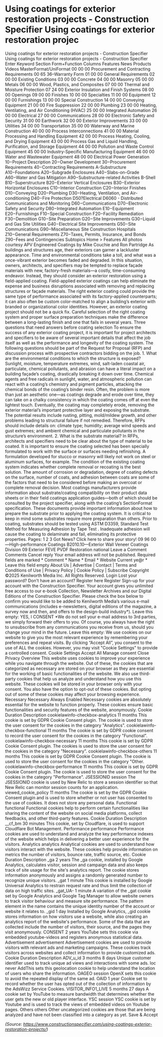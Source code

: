 # Using coatings for exterior restoration projects - Construction Specifier Using coatings for exterior restoration projec

Using coatings for exterior restoration projects - Construction Specifier Using coatings for exterior restoration projects - Construction Specifier Enter Keyword Section Form+Function Columns Features News Products Videos MasterFormat/UniFormat 00 00 00 Procurement and Contracting Requirements 00 65 36–Warranty Form 01 00 00 General Requirements 02 00 00 Existing Conditions 03 00 00 Concrete 04 00 00 Masonry 05 00 00 Metals 06 00 00 Wood, Plastics, and Composites 07 00 00 Thermal and Moisture Protection 07 24 00 Exterior Insulation and Finish Systems 08 00 00 Openings 09 00 00 Finishes 10 00 00 Specialties 11 00 00 Equipment 12 00 00 Furnishings 13 00 00 Special Construction 14 00 00 Conveying Equipment 21 00 00 Fire Suppression 22 00 00 Plumbing 23 00 00 Heating, Ventilating, and Air Conditioning (HVAC) 25 00 00 Integrated Automation 26 00 00 Electrical 27 00 00 Communications 28 00 00 Electronic Safety and Security 31 00 00 Earthwork 32 00 00 Exterior Improvements 33 00 00 Utilities 34 00 00 Transportation 35 00 00 Waterway and Marine Construction 40 00 00 Process Interconnections 41 00 00 Material Processing and Handling Equipment 42 00 00 Process Heating, Cooling, and Drying Equipment 43 00 00 Process Gas and Liquid Handling, Purification, and Storage Equipment 44 00 00 Pollution and Waste Control Equipment 45 00 00 Industry-Specific Manufacturing Equipment 46 00 00 Water and Wastewater Equipment 48 00 00 Electrical Power Generation 10−Project Description 20−Owner Development 30−Procurement Requirements 40−Contracting Requirements A-Substructure A10−Foundations A20−Subgrade Enclosures A40−Slabs-on-Grade A60−Water and Gas Mitigation A90−Substructure-related Activities B-Shell B10−Superstructure B20−Exterior Vertical Enclosures B30−Exterior Horizontal Enclosures C10−Interior Construction C20−Interior Finishes D10−Conveying D20−Plumbing D30−Heating, Ventilation, and Air-conditioning D40−Fire Protection D50?Electrical D6060 - Distributed Communications and Monitoring D60−Communications D70−Electronic Safety and Security D80−Integrated Automation E10−Equipment E20−Furnishings F10−Special Construction F20−Facility Remediation F30−Demolition G10−Site Preparation G20−Site Improvements G30−Liquid and Gas Site Utilities G40−Electrical Site Improvements G50−Site Communications G90−Miscellaneous Site Construction Hospitals Z10−General Requirements Z70−Taxes, Permits, Insurance, and Bonds Z90−Fees and Contingencies Subtopics Home > Features All photos courtesy APV Engineered Coatings by Mike Couchie and Ron Partridge As buildings and structures age, their exteriors can garner a lackluster appearance. Time and environmental conditions take a toll, and what was a once-vibrant exterior becomes faded and degraded. In this situation, owners, architects, and specifiers may be tempted to replace façade materials with new, factory-fresh materials—a costly, time-consuming endeavor. Instead, they should consider an exterior restoration using a field-applied coating. Field-applied exterior coatings can help eliminate the expense and business disruptions associated with removing and replacing structures or façade materials. The right exterior coating could provide the same type of performance associated with its factory-applied counterparts; it can also often be custom color-matched to align a building’s exterior with branded or organizational color identities. However, an exterior coating project should not be a quick fix. Careful selection of the right coating system and proper surface preparation techniques make the difference between a long-lasting finish and one that fails in several years. Three questions that need answers before coating selection To ensure the success of any exterior coating project, it is important for project architects and specifiers to be aware of several important details that affect the job itself as well as the performance and longevity of the coating system. The following questions should be part of the Request for Proposal (RFP) and discussion process with prospective contractors bidding on the job. 1. What are the environmental conditions to which the structure is exposed? Sunlight, moisture, temperature extremes, wind, salt-laden coastal air, particulate, chemical pollutants, and abrasion can have a literal impact on a building façade’s coating, drastically breaking it down over time. Chemical agents and free radicals in sunlight, water, and atmospheric pollution can react with a coating’s chemistry and pigment particles, attacking the chemical bonds of the coating’s binder resin. Often, the problem is more than just an aesthetic one—as coatings degrade and erode over time, they can take on a chalky consistency in which the coating comes off at even the lightest touch. Eventually, the coating may completely erode, removing the exterior material’s important protective layer and exposing the substrate. The potential results include rusting, pitting, mold/mildew growth, and other problems leading to structural failure if not remedied. Therefore, RFPs should include details on: climate type; humidity; average wind speeds and gust extremes; and ambient chemical and particulate pollutants in the structure’s environment. 2. What is the substrate material? In RFPs, architects and specifiers need to be clear about the type of material to be coated. It is important to ensure the coating selected has been specially formulated to work with the surface or surfaces needing refinishing. A formulation developed for stucco or masonry will likely not work on steel or aluminum surfaces, for example. The condition of the existing coating system indicates whether complete removal or recoating is the best solution. The amount of corrosion or degradation, degree of coating defects on the surface, number of coats, and adhesion between coats are some of the factors that need to be considered before making an overcoat or complete removal decision. Most coatings manufacturers provide information about substrate/coating compatibility on their product data sheets or in their field coatings application guides—both of which should be consulted by the project specifier, along with the coating’s SectionFormat specification. These documents provide important information about how to prepare the substrate prior to applying the coating system. It is critical to keep in mind some substrates require more preparation than others. Prior to coating, substrates should be tested using ASTM D3359, Standard Test Method for Measuring Adhesion by Tape Test . Inadequate adhesion will cause the coating to delaminate and fail, eliminating its protective properties. Pages: 1 2 3 Got News? Click here to share your story! 09 96 00—High-performance Coatings B2010.10—Exterior Wall Veneer Coatings Division 09 Exterior FEVE PVDF Restoration national Leave a Comment Comments Cancel reply Your email address will not be published. Required fields are marked * Comment * Name * Email * Website Current ye@r * Leave this field empty About Us | Advertise | Contact | Terms and Conditions of Use | Privacy Policy | Cookie Policy | Subscribe Copyright ©2025 Kenilworth Media Inc. All Rights Reserved. Login Lost your password? Don't have an account? Register here Register Sign-up for your account with the Construction Specifier. Your account gives you unlimited free access to our e-book Collection, Newsletter Archives and our Digital Editions of the Construction Specifier. Please check the box below to confirm you would like to be added to Kenilworth Media’s various e-mail communications (includes e-newsletters, digital editions of the magazine, a survey now and then, and offers to the design-build industry*). Leave this empty: YES, I CONSENT *We do not sell your e-mail address to 3rd parties, we simply forward their offers to you. Of course, you always have the right to unsubscribe from any communications you receive from us, should you change your mind in the future. Leave this empty: We use cookies on our website to give you the most relevant experience by remembering your preferences and repeat visits. By clicking “Accept All”, you consent to the use of ALL the cookies. However, you may visit "Cookie Settings" to provide a controlled consent. Cookie Settings Accept All Manage consent Close Privacy Overview This website uses cookies to improve your experience while you navigate through the website. Out of these, the cookies that are categorized as necessary are stored on your browser as they are essential for the working of basic functionalities of the website. We also use third-party cookies that help us analyze and understand how you use this website. These cookies will be stored in your browser only with your consent. You also have the option to opt-out of these cookies. But opting out of some of these cookies may affect your browsing experience. Necessary Necessary Always Enabled Necessary cookies are absolutely essential for the website to function properly. These cookies ensure basic functionalities and security features of the website, anonymously. Cookie Duration Description cookielawinfo-checkbox-analytics 11 months This cookie is set by GDPR Cookie Consent plugin. The cookie is used to store the user consent for the cookies in the category "Analytics". cookielawinfo-checkbox-functional 11 months The cookie is set by GDPR cookie consent to record the user consent for the cookies in the category "Functional". cookielawinfo-checkbox-necessary 11 months This cookie is set by GDPR Cookie Consent plugin. The cookies is used to store the user consent for the cookies in the category "Necessary". cookielawinfo-checkbox-others 11 months This cookie is set by GDPR Cookie Consent plugin. The cookie is used to store the user consent for the cookies in the category "Other. cookielawinfo-checkbox-performance 11 months This cookie is set by GDPR Cookie Consent plugin. The cookie is used to store the user consent for the cookies in the category "Performance". JSESSIONID session The JSESSIONID cookie is used by New Relic to store a session identifier so that New Relic can monitor session counts for an application. viewed_cookie_policy 11 months The cookie is set by the GDPR Cookie Consent plugin and is used to store whether or not user has consented to the use of cookies. It does not store any personal data. Functional functional Functional cookies help to perform certain functionalities like sharing the content of the website on social media platforms, collect feedbacks, and other third-party features. Cookie Duration Description __cf_bm 30 minutes This cookie, set by Cloudflare, is used to support Cloudflare Bot Management. Performance performance Performance cookies are used to understand and analyze the key performance indexes of the website which helps in delivering a better user experience for the visitors. Analytics analytics Analytical cookies are used to understand how visitors interact with the website. These cookies help provide information on metrics the number of visitors, bounce rate, traffic source, etc. Cookie Duration Description _ga 2 years The _ga cookie, installed by Google Analytics, calculates visitor, session and campaign data and also keeps track of site usage for the site's analytics report. The cookie stores information anonymously and assigns a randomly generated number to recognize unique visitors. _gat 1 minute This cookie is installed by Google Universal Analytics to restrain request rate and thus limit the collection of data on high traffic sites. _gat_UA- 1 minute A variation of the _gat cookie set by Google Analytics and Google Tag Manager to allow website owners to track visitor behaviour and measure site performance. The pattern element in the name contains the unique identity number of the account or website it relates to. _gid 1 day Installed by Google Analytics, _gid cookie stores information on how visitors use a website, while also creating an analytics report of the website's performance. Some of the data that are collected include the number of visitors, their source, and the pages they visit anonymously. CONSENT 2 years YouTube sets this cookie via embedded youtube-videos and registers anonymous statistical data. Advertisement advertisement Advertisement cookies are used to provide visitors with relevant ads and marketing campaigns. These cookies track visitors across websites and collect information to provide customized ads. Cookie Duration Description ADV_u_id 3 months 8 days Unique customer identifier used to track unique ad views and interactions with some ads. loc never AddThis sets this geolocation cookie to help understand the location of users who share the information. OAGEO session OpenX sets this cookie to avoid the repeated display of the same ad. OAID 1 year Cookie set to record whether the user has opted out of the collection of information by the AdsWizz Service Cookies. VISITOR_INFO1_LIVE 5 months 27 days A cookie set by YouTube to measure bandwidth that determines whether the user gets the new or old player interface. YSC session YSC cookie is set by Youtube and is used to track the views of embedded videos on Youtube pages. Others others Other uncategorized cookies are those that are being analyzed and have not been classified into a category as yet. Save & Accept

*(Source: https://www.constructionspecifier.com/using-coatings-exterior-restoration-projects/)*